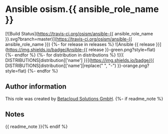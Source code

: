 # Ansible osism.{{ ansible_role_name }}

[![Build Status](https://travis-ci.org/osism/ansible-{{ ansible_role_name }}.svg?branch=master)](https://travis-ci.org/osism/ansible-{{ ansible_role_name }})
{%- for release in releases %}
![Ansible {{ release }}](https://img.shields.io/badge/Ansible-{{ release }}-green.png?style=flat)
{%- endfor %}
{%- for distribution in distributions %}
![{{ DISTRIBUTIONS[distribution]['name'] }}](https://img.shields.io/badge/{{ DISTRIBUTIONS[distribution]['name']|replace(" ", "-") }}-orange.png?style=flat)
{%- endfor %}

Author information
------------------

This role was created by [Betacloud Solutions GmbH](https://www.betacloud-solutions.de).
{%- if readme_note %}

Notes
-----

{{ readme_note }}{% endif %}
